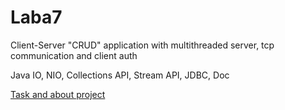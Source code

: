 # Laba7 #
Client-Server "CRUD" application with multithreaded server, tcp communication and client auth

Java IO, NIO, Collections API, Stream API, JDBC, Doc

[Task and about project](https://github.com/kkkooolllyyyaaa/Laba7/blob/master/Lab7.pdf)
